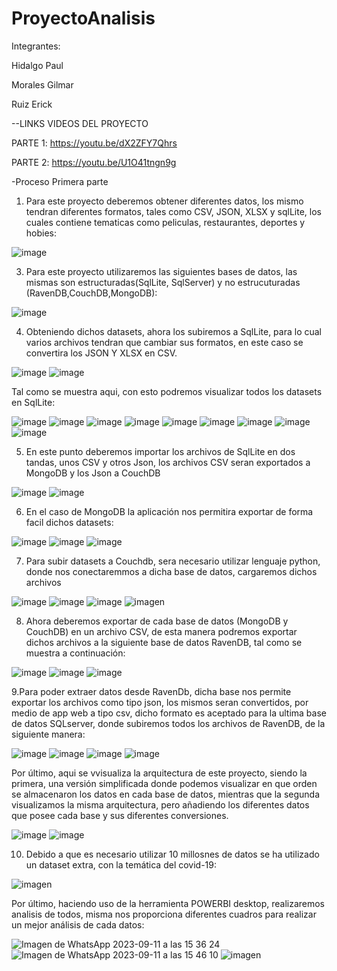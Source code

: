# ProyectoAnalisis 

Integrantes:

Hidalgo Paul

Morales Gilmar 

Ruiz Erick


--LINKS VIDEOS DEL PROYECTO

PARTE 1: https://youtu.be/dX2ZFY7Qhrs 

PARTE 2: https://youtu.be/U1O41tngn9g 

-Proceso Primera parte
1. Para este proyecto deberemos obtener diferentes datos, los mismo tendran diferentes formatos, tales como
CSV, JSON, XLSX y sqlLite, los cuales contiene tematicas como peliculas, restaurantes, deportes y hobies:

![image](https://github.com/Morales-Gilmar-Vladimir/ProyectoAnalisis/assets/117743690/d96e9102-6825-4f23-9a1a-89225794232f)

3. Para este proyecto utilizaremos las siguientes bases de datos, las mismas son estructuradas(SqlLite, SqlServer) y  no estrucuturadas
(RavenDB,CouchDB,MongoDB):

![image](https://github.com/Morales-Gilmar-Vladimir/ProyectoAnalisis/assets/117743690/dee0ef10-fa20-4094-9128-ee9759701ea7)

4. Obteniendo dichos datasets, ahora los subiremos a SqlLite, para lo cual varios archivos tendran que cambiar sus formatos,
en este caso se convertira los JSON Y XLSX en CSV.

![image](https://github.com/Morales-Gilmar-Vladimir/ProyectoAnalisis/assets/117743690/b5bcef0e-2f98-4ef9-bf4c-d6ef9d286db1)
![image](https://github.com/Morales-Gilmar-Vladimir/ProyectoAnalisis/assets/112398547/f688c1f5-ce5a-41c7-a1ea-1f9c5d4e95a6)

Tal como se muestra aqui, con esto podremos visualizar todos los datasets en SqlLite:

![image](https://github.com/Morales-Gilmar-Vladimir/ProyectoAnalisis/assets/117743690/41764ccb-70c7-4d3b-a29c-4cf1b52fd444)
![image](https://github.com/Morales-Gilmar-Vladimir/ProyectoAnalisis/assets/117743690/8adcc683-d3ff-4b14-bb63-f2a0eca3649e)
![image](https://github.com/Morales-Gilmar-Vladimir/ProyectoAnalisis/assets/117743690/fd865ee4-5641-42df-a45d-71eafedc2236)
![image](https://github.com/Morales-Gilmar-Vladimir/ProyectoAnalisis/assets/117743690/af7be4c3-4c52-415e-ab02-8435a11f31aa) 
![image](https://github.com/Morales-Gilmar-Vladimir/ProyectoAnalisis/assets/117743690/203964d0-6d06-476c-b2e8-2821f626b060)
![image](https://github.com/Morales-Gilmar-Vladimir/ProyectoAnalisis/assets/117743690/4a68adfb-bdf1-4ce4-9178-96cec3563f42)
![image](https://github.com/Morales-Gilmar-Vladimir/ProyectoAnalisis/assets/117743690/eb3452fd-8ffa-41b4-9666-39eba50e52c6)
![image](https://github.com/Morales-Gilmar-Vladimir/ProyectoAnalisis/assets/117743690/acd9e320-ddca-473e-9ab6-c20bdfd157b0)
![image](https://github.com/Morales-Gilmar-Vladimir/ProyectoAnalisis/assets/117743690/47fe6ee0-a8b3-43e2-8550-33823bbbed3f)

5. En este punto deberemos importar los archivos de SqlLite en dos tandas, unos CSV y otros Json, los archivos CSV seran exportados 
a MongoDB y los Json a CouchDB

![image](https://github.com/Morales-Gilmar-Vladimir/ProyectoAnalisis/assets/112398547/089265b3-4efb-4ae5-8a41-a409b6f9462f) 
![image](https://github.com/Morales-Gilmar-Vladimir/ProyectoAnalisis/assets/112398547/d9b59fce-ab75-420b-9c0f-18afa4442ef6)

6. En el caso de MongoDB la aplicación nos permitira exportar de forma facil dichos datasets:
   
![image](https://github.com/Morales-Gilmar-Vladimir/ProyectoAnalisis/assets/112398547/489c9454-f7c3-42cd-8143-8945b68e5085)
![image](https://github.com/Morales-Gilmar-Vladimir/ProyectoAnalisis/assets/112398547/9974009a-d506-4746-9c0e-6c65a075d4fe)
![image](https://github.com/Morales-Gilmar-Vladimir/ProyectoAnalisis/assets/112398547/ef78ab63-c91e-4e0e-8ee7-5c896af7c909)

7. Para subir datasets a Couchdb, sera necesario utilizar lenguaje python, donde nos conectaremmos a dicha base de datos, cargaremos 
dichos archivos

![image](https://github.com/Morales-Gilmar-Vladimir/ProyectoAnalisis/assets/112398547/69aaab24-83a6-4f5a-831e-82092e9876b1)
![image](https://github.com/Morales-Gilmar-Vladimir/ProyectoAnalisis/assets/112398547/5ee26e9a-d1de-4b30-8366-a6af6a6d092c)
![image](https://github.com/Morales-Gilmar-Vladimir/ProyectoAnalisis/assets/112398547/0a3dca4a-774e-49bc-b046-4d7d414e0e6c)
![imagen](https://github.com/Morales-Gilmar-Vladimir/ProyectoAnalisis/assets/117743844/e9e0c1e4-9532-4235-b8c6-fc7952e531e1)

8. Ahora deberemos exportar de cada base de datos (MongoDB y CouchDB) en un archivo CSV, de esta manera podremos exportar dichos
archivos a la siguiente base de datos RavenDB, tal como se muestra a continuación:

![image](https://github.com/Morales-Gilmar-Vladimir/ProyectoAnalisis/assets/112398547/14c54252-c8a5-4b43-8fad-eb0027e7d84a)
![image](https://github.com/Morales-Gilmar-Vladimir/ProyectoAnalisis/assets/112398547/8caf58d1-f162-42de-b63f-c0fb08f0a35a)
![image](https://github.com/Morales-Gilmar-Vladimir/ProyectoAnalisis/assets/112398547/c1309f78-0992-45a4-8fce-0936c6fb5e0b)

9.Para poder extraer datos desde RavenDb, dicha base nos permite exportar los archivos como tipo json, los mismos seran convertidos, 
por medio de app web a tipo csv, dicho formato es aceptado para la ultima base de datos SQLserver, donde subiremos todos los archivos
de RavenDB, de la siguiente manera:

![image](https://github.com/Morales-Gilmar-Vladimir/ProyectoAnalisis/assets/112398547/c283c74c-4898-4c0b-b672-2b9ca310b2ac)
![image](https://github.com/Morales-Gilmar-Vladimir/ProyectoAnalisis/assets/112398547/a20c452a-285b-4b89-ac0f-a460cd2cc37f)
![image](https://github.com/Morales-Gilmar-Vladimir/ProyectoAnalisis/assets/112398547/549ac445-f6ad-4002-9739-1a059bf20bb2)
![image](https://github.com/Morales-Gilmar-Vladimir/ProyectoAnalisis/assets/112398547/f1c7991a-5230-47dc-bb15-ae063c0472ba)

Por último, aqui se vvisualiza la arquitectura de este proyecto, siendo la primera, una versión simplificada donde podemos visualizar
en que orden se almacenaron los datos en cada base de datos, mientras que la segunda visualizamos la misma arquitectura, pero añadiendo
los diferentes datos que posee cada base y sus diferentes conversiones.

![image](https://github.com/Morales-Gilmar-Vladimir/ProyectoAnalisis/assets/112398547/d087802c-024c-45b9-b0a1-dc006f8236a6)
![image](https://github.com/Morales-Gilmar-Vladimir/ProyectoAnalisis/assets/112398547/c252179a-6e10-4672-a69b-8e976df64492)

10. Debido a que es necesario utilizar 10 millosnes de datos se ha utilizado un dataset extra, con la temática del covid-19:
    
![imagen](https://github.com/Morales-Gilmar-Vladimir/ProyectoAnalisis/assets/117743844/6ec34695-f223-4e3e-bd61-7376040d529d)

Por último, haciendo uso de la herramienta POWERBI desktop, realizaremos analisis de todos, misma nos proporciona diferentes cuadros para realizar un mejor análisis de cada datos:

![Imagen de WhatsApp 2023-09-11 a las 15 36 24](https://github.com/Morales-Gilmar-Vladimir/ProyectoAnalisis/assets/117743844/2c1cd28e-2079-46d7-af78-87a3d55ace7d)
![Imagen de WhatsApp 2023-09-11 a las 15 46 10](https://github.com/Morales-Gilmar-Vladimir/ProyectoAnalisis/assets/117743844/5049f714-f76c-489c-990e-33d348ad8187)
![imagen](https://github.com/Morales-Gilmar-Vladimir/ProyectoAnalisis/assets/117743844/7d6d3fb0-e6a6-45d3-b544-8ebcadb847da)




































    













